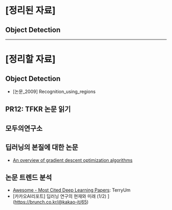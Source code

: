 # [정리된 자료] 
## Object Detection 



---
# [정리할 자료] 

## Object Detection 

- [논문_2009] Recognition_using_regions



## PR12: TFKR 논문 읽기


## 모두의연구소 



## 딥러닝의 본질에 대한 논문

- [An overview of gradient descent optimization algorithms](https://arxiv.org/abs/1609.04747)


## 논문 트렌드 분석

- [Awesome - Most Cited Deep Learning Papers](https://github.com/terryum/awesome-deep-learning-papers): TerryUm
- [카카오AI리포트] 딥러닝 연구의 현재와 미래 (1/2) ](https://brunch.co.kr/@kakao-it/65)
